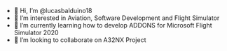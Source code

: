 - 👋 Hi, I’m @lucasbalduino18
- 👀 I’m interested in Aviation, Software Development and Flight Simulator
- 🌱 I’m currently learning how to develop ADDONS for Microsoft Flight Simulator 2020
- 💞️ I’m looking to collaborate on A32NX Project

<!---
lucasbalduino18/lucasbalduino18 is a ✨ special ✨ repository because its `README.md` (this file) appears on your GitHub profile.
You can click the Preview link to take a look at your changes.
--->
